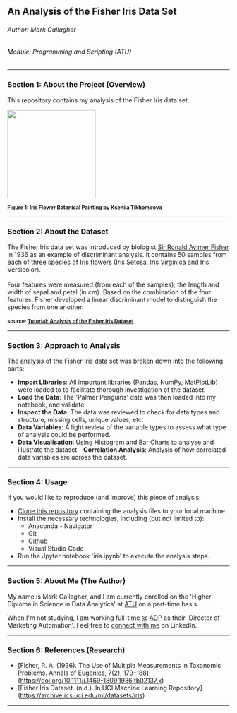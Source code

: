 ## An Analysis of the Fisher Iris Data Set

###### Author: Mark Gallagher
###### Module: Programming and Scripting (ATU)

***

### Section 1: About the Project (Overview)

This repository contains my analysis of the Fisher Iris data set. 

<img src="https://encrypted-tbn0.gstatic.com/images?q=tbn:ANd9GcSBmlP5kPVYSNI04lQYiYbFI_Kxd1BXuwcQbIl4O4BgvQ&s" width=200>

<sub><b>Figure 1: Iris Flower Botanical Painting by Kseniia Tikhomirova</b></sub> 

***

### Section 2: About the Dataset

The Fisher Iris data set was introduced by biologist [Sir Ronald Aylmer Fisher](https://www.britannica.com/biography/Ronald-Aylmer-Fisher) in 1936 as an example of discriminant analysis. It contains 50 samples from each of three species of Iris flowers (Iris Setosa, Iris Virginica and Iris Versicolor).
<br><br>
Four features were measured (from each of the samples); the length and width of sepal and petal (in cm). Based on the combination of the four features, Fisher developed a linear discriminant model to distinguish the species from one another.
<br><br>
<sub><b>source: [Tutorial: Analysis of the Fisher Iris Dataset](https://www.idiap.ch/software/beat/docs/bob/docs/v7.0.0/example.html)</b></sub>

***

### Section 3: Approach to Analysis

The analysis of the Fisher Iris data set was broken down into the following parts:

- <b>Import Libraries</b>: All important libraries (Pandas, NumPy, MatPlotLib) were loaded to to facilitate thorough investigation of the dataset.
- <b>Load the Data</b>: The 'Palmer Penguins' data was then loaded into my notebook, and validate
- <b>Inspect the Data</b>: The data was reviewed to check for data types and structure, missing cells, unique values, etc. 
- <b>Data Variables</b>: A light review of the variable types to assess what type of analysis could be performed.
- <b>Data Visualisation</b>: Using Histogram and Bar Charts to analyse and illustrate the dataset.
-<b>Correlation Analysis</b>: Analysis of how correlated data variables are across the dataset.

***

### Section 4: Usage

If you would like to reproduce (and improve) this piece of analysis:

- [Clone this repository](#) containing the analysis files to your local machine.
- Install the necessary technologies, including (but not limited to):
    - Anaconda - Navigator
    - Git
    - Github
    - Visual Studio Code
- Run the Jpyter notebook 'iris.ipynb' to execute the analysis steps.

***

### Section 5: About Me (The Author)

My name is Mark Gallagher, and I am currently enrolled on the 'Higher Diploma in Science in Data Analytics' at [ATU](https://www.atu.ie/) on a part-time basis.

When I'm not studying, I am working full-time @ [ADP](https://www.adp.com/) as their 'Director of Marketing Automation'. Feel free to [connect with me](https://www.linkedin.com/in/markgallagher2/) on LinkedIn.

***

### Section 6: References (Research)

- [Fisher, R. A. (1936). The Use of Multiple Measurements in Taxonomic Problems. Annals of Eugenics, 7(2), 179–188] (https://doi.org/10.1111/j.1469-1809.1936.tb02137.x)
- [Fisher Iris Dataset. (n.d.). In UCI Machine Learning Repository] (https://archive.ics.uci.edu/ml/datasets/iris)

***
